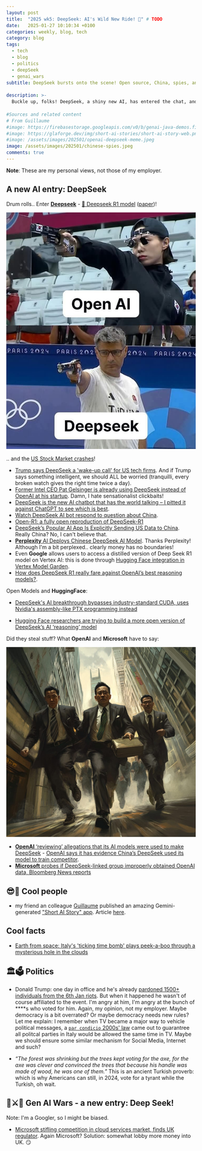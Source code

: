```yaml
---
layout: post
title:  "2025 wk5: DeepSeek: AI's Wild New Ride! 🎢" # TODO
date:   2025-01-27 10:10:34 +0100
categories: weekly, blog, tech
category: blog
tags:
  - tech
  - blog
  - politics
  - deepSeek
  - genai_wars
subtitle: DeepSeek bursts onto the scene! Open source, China, spies, and stock market crashes?! 🤯

description: >-
  Buckle up, folks! DeepSeek, a shiny new AI, has entered the chat, and things are getting interesting.  From open-source whispers to alleged data shenanigans, this AI is making waves.  Is it a game-changer? A Trojan horse? Or just another Tuesday in AI land? 🤔 One thing's for sure: the Gen AI wars just got a whole lot spicier! 🔥

#Sources and related content
# From Guillaume
#image: https://firebasestorage.googleapis.com/v0/b/genai-java-demos.firebasestorage.app/o/1738005333254%2Fsample_3.png?alt=media&token=db83c6e8-628e-459b-992a-49462949aaf6
#image: https://glaforge.dev/img/short-ai-stories/short-ai-story-web.png
#image: /assets/images/202501/openai-deepseek-meme.jpeg
image: /assets/images/202501/chinese-spies.jpeg
comments: true
---
```


**Note**: These are my personal views, not those of my employer.

## A new AI entry: DeepSeek

Drum rolls.. Enter [**Deepseek**](https://chat.deepseek.com/) - [🤗 Deepseek R1 model](https://huggingface.co/deepseek-ai/DeepSeek-R1) ([paper](https://github.com/deepseek-ai/DeepSeek-R1/blob/main/DeepSeek_R1.pdf))!

![Deepseek Meme](/assets/images/202501/openai-deepseek-meme.jpeg)

.. and the [US Stock Market crashes](https://x.com/KobeissiLetter/status/1883831022149927352)!

* [Trump says DeepSeek a 'wake-up call' for US tech firms](https://www.bbc.com/news/articles/c4gpq01rvd4o). And if Trump says
  something intelligent, we should ALL be worried (tranquilli, every broken watch gives the right time twice a day).
* [Former Intel CEO Pat Gelsinger is already using DeepSeek instead of OpenAI at his startup](https://techcrunch.com/2025/01/27/former-intel-ceo-pat-gelsinger-is-already-using-deepseek-instead-of-openai-at-his-startup-gloo/). Damn, I hate sensationalist
clickbaits!
* [DeepSeek is the new AI chatbot that has the world talking – I pitted it against ChatGPT to see which is best](https://www.techradar.com/computing/artificial-intelligence/deepseek-is-the-new-ai-chatbot-that-has-the-world-talking-i-pitted-it-against-chatgpt-to-see-which-is-best).
* [Watch DeepSeek AI bot respond to question about China](https://www.bbc.com/news/videos/c77rd5ddxn8o).
* [Open-R1: a fully open reproduction of DeepSeek-R1](https://huggingface.co/blog/open-r1)
* [DeepSeek’s Popular AI App Is Explicitly Sending US Data to China](https://www.wired.com/story/deepseek-ai-china-privacy-data/).
  Really China? No, I can't believe that.
* [**Perplexity** AI Deploys Chinese DeepSeek AI Model](https://www.searchenginejournal.com/perplexity-ai-deploys-chinese-deepseek-ai-model/538452/).
  Thanks Perplexity! Although I'm a bit perplexed.. clearly money has no boundaries!
* Even **Google** allows users to access a distilled version of Deep Seek R1 model on Vertex AI: this is done through [Hugging Face integration in Vertex Model Garden](https://cloud.google.com/vertex-ai/generative-ai/docs/open-models/use-hugging-face-models).
* [How does DeepSeek R1 really fare against OpenAI’s best reasoning models?](https://arstechnica.com/ai/2025/01/how-does-deepseek-r1-really-fare-against-openais-best-reasoning-models/).

Open Models and **HuggingFace**:

*  [DeepSeek's AI breakthrough bypasses industry-standard CUDA, uses Nvidia's assembly-like PTX programming instead](https://www.tomshardware.com/tech-industry/artificial-intelligence/deepseeks-ai-breakthrough-bypasses-industry-standard-cuda-uses-assembly-like-ptx-programming-instead)

* [Hugging Face researchers are trying to build a more open version of DeepSeek’s AI ‘reasoning’ model](https://techcrunch.com/2025/01/28/hugging-face-researchers-are-trying-to-build-a-more-open-version-of-deepseeks-ai-reasoning-model/)

Did they steal stuff? What **OpenAI** and **Microsoft** have to say:

![OpenAI allegation](/assets/images/202501/chinese-spies.jpeg)


* [**OpenAI** ‘reviewing’ allegations that its AI models were used to make DeepSeek](https://www.theguardian.com/technology/2025/jan/29/openai-chatgpt-deepseek-china-us-ai-models) - [OpenAI says it has evidence China’s DeepSeek used its model to train competitor](https://www.ft.com/content/a0dfedd1-5255-4fa9-8ccc-1fe01de87ea6).
* [**Microsoft** probes if DeepSeek-linked group improperly obtained OpenAI data, Bloomberg News reports](https://www.reuters.com/technology/microsoft-probing-if-deepseek-linked-group-improperly-obtained-openai-data-2025-01-29/)


## 😎🙌 Cool people

* my friend an colleague [Guillaume](https://glaforge.dev/) published an amazing Gemini-generated ["Short AI Story" app](https://short-ai-story.web.app/). Article [here](https://glaforge.dev/posts/2025/01/27/an-ai-agent-to-generate-short-scifi-stories/).

## Cool facts

*  [Earth from space: Italy's 'ticking time bomb' plays peek-a-boo through a mysterious hole in the clouds](https://www.livescience.com/planet-earth/volcanos/earth-from-space-italys-ticking-time-bomb-plays-peek-a-boo-through-a-mysterious-hole-in-the-clouds)


## 🏛️🗳️ Politics

* Donald Trump: one day in office and he's already [pardoned 1500+ individuals from the 6th Jan riots](https://en.wikipedia.org/wiki/List_of_people_granted_executive_clemency_by_Donald_Trump). But when it happened he wasn't of course
  affiliated to the event. I'm angry at him, I'm angry at the bunch of ****s who voted for him. Again, my opinion, not my employer.
  Maybe democracy is a bit overrated? Or maybe democracy needs new rules? Let me explain: I remember when TV became a
  major way to   vehicle political messages, a [`par condicio` 2000s' law](https://www.agcom.it/competenze/media/par-condicio)  came out to guarantree all politcal parties in Italy
  would be allowed the same time in TV. Maybe we should ensure some similar mechanism for Social Media, Internet and such?

* *“The forest was shrinking but the trees kept voting for the axe, for the axe was clever and convinced the trees that because his handle was made of wood, he was one of them.”* This is an ancient Turkish proverb: which is why Americans can still, in 2024, vote for a tyrant while the Turkish, oh wait.


## 🤖⚔️🧠  Gen AI Wars - a new entry: Deep Seek!

Note: I'm a Googler, so I might be biased.

* [Microsoft stifling competition in cloud services market, finds UK regulator](https://www.ft.com/content/866f33ef-cbb9-4cab-a420-9360d2d9d02d).
  Again Microsoft? Solution: somewhat lobby more money into UK. 😏



<!--


## 💻💡 Cool Tech

...


## 🇬🇧/🇺🇸 English idiosyncrasies

TODO

## ‍💼 Work




TODO(ricc): make it a common funny footer
### 🕺 Emoji Legend

* 📐 : The Verge
* 🖕 : Medium (of course)
* 🏦 : VentureBeat
* 🧠 : AI News
* 🦋 : Bluesky
* 👔 : Linkedin
* : techcrunch
* 🇬🇧📰: BBC
* 📈📰: Financial Times (💰?)
* 🤗: HuggingFace

**PS** Spot the meta-emoji!


~WRONG link * [13:16, 29/01/2025] [Riccardo](https://www.theguardian.com/business/live/2025/jan/29/openai-china-deepseek-model-train-ai-chatbot-r1-distillation-ftse-100-federal-reserve-bank-of-england-business-live)



-->
